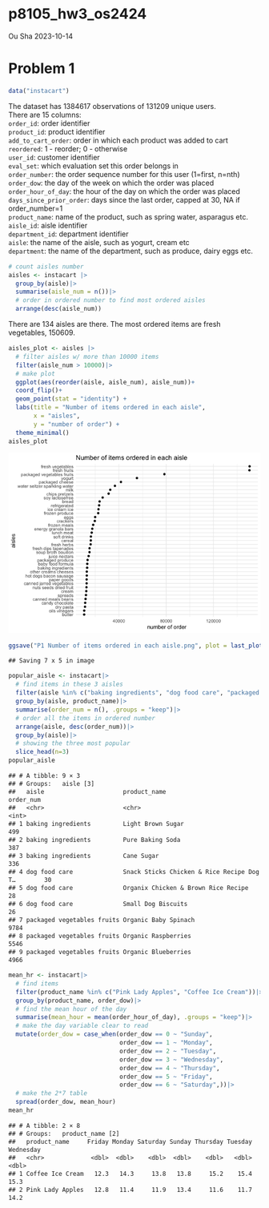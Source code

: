 p8105_hw3_os2424
================
Ou Sha
2023-10-14

# Problem 1

``` r
data("instacart")
```

The dataset has 1384617 observations of 131209 unique users.  
There are 15 columns:  
`order_id`: order identifier  
`product_id`: product identifier  
`add_to_cart_order`: order in which each product was added to cart  
`reordered`: 1 - reorder; 0 - otherwise  
`user_id`: customer identifier  
`eval_set`: which evaluation set this order belongs in  
`order_number`: the order sequence number for this user (1=first,
n=nth)  
`order_dow`: the day of the week on which the order was placed  
`order_hour_of_day`: the hour of the day on which the order was placed  
`days_since_prior_order`: days since the last order, capped at 30, NA if
order_number=1  
`product_name`: name of the product, such as spring water, asparagus
etc.  
`aisle_id`: aisle identifier  
`department_id`: department identifier  
`aisle`: the name of the aisle, such as yogurt, cream etc  
`department`: the name of the department, such as produce, dairy eggs
etc.

``` r
# count aisles number
aisles <- instacart |>
  group_by(aisle)|>
  summarise(aisle_num = n())|>
  # order in ordered number to find most ordered aisles
  arrange(desc(aisle_num))
```

There are 134 aisles are there. The most ordered items are fresh
vegetables, 150609.  

``` r
aisles_plot <- aisles |>
  # filter aisles w/ more than 10000 items
  filter(aisle_num > 10000)|>
  # make plot
  ggplot(aes(reorder(aisle, aisle_num), aisle_num))+
  coord_flip()+
  geom_point(stat = "identity") + 
  labs(title = "Number of items ordered in each aisle",
       x = "aisles",
       y = "number of order") +
  theme_minimal()
aisles_plot
```

![](p8105_hw3_os2424_files/figure-gfm/unnamed-chunk-3-1.png)<!-- -->

``` r
ggsave("P1 Number of items ordered in each aisle.png", plot = last_plot())
```

    ## Saving 7 x 5 in image

``` r
popular_aisle <- instacart|>
  # find items in these 3 aisles
  filter(aisle %in% c("baking ingredients", "dog food care", "packaged vegetables fruits"))|>
  group_by(aisle, product_name)|>
  summarise(order_num = n(), .groups = "keep")|>
  # order all the items in ordered number
  arrange(aisle, desc(order_num))|>
  group_by(aisle)|>
  # showing the three most popular
  slice_head(n=3)
popular_aisle
```

    ## # A tibble: 9 × 3
    ## # Groups:   aisle [3]
    ##   aisle                      product_name                              order_num
    ##   <chr>                      <chr>                                         <int>
    ## 1 baking ingredients         Light Brown Sugar                               499
    ## 2 baking ingredients         Pure Baking Soda                                387
    ## 3 baking ingredients         Cane Sugar                                      336
    ## 4 dog food care              Snack Sticks Chicken & Rice Recipe Dog T…        30
    ## 5 dog food care              Organix Chicken & Brown Rice Recipe              28
    ## 6 dog food care              Small Dog Biscuits                               26
    ## 7 packaged vegetables fruits Organic Baby Spinach                           9784
    ## 8 packaged vegetables fruits Organic Raspberries                            5546
    ## 9 packaged vegetables fruits Organic Blueberries                            4966

``` r
mean_hr <- instacart|>
  # find items 
  filter(product_name %in% c("Pink Lady Apples", "Coffee Ice Cream"))|>
  group_by(product_name, order_dow)|>
  # find the mean hour of the day
  summarise(mean_hour = mean(order_hour_of_day), .groups = "keep")|>
  # make the day variable clear to read
  mutate(order_dow = case_when(order_dow == 0 ~ "Sunday", 
                               order_dow == 1 ~ "Monday",
                               order_dow == 2 ~ "Tuesday",
                               order_dow == 3 ~ "Wednesday",
                               order_dow == 4 ~ "Thursday",
                               order_dow == 5 ~ "Friday",
                               order_dow == 6 ~ "Saturday",))|>
  # make the 2*7 table
  spread(order_dow, mean_hour)
mean_hr
```

    ## # A tibble: 2 × 8
    ## # Groups:   product_name [2]
    ##   product_name     Friday Monday Saturday Sunday Thursday Tuesday Wednesday
    ##   <chr>             <dbl>  <dbl>    <dbl>  <dbl>    <dbl>   <dbl>     <dbl>
    ## 1 Coffee Ice Cream   12.3   14.3     13.8   13.8     15.2    15.4      15.3
    ## 2 Pink Lady Apples   12.8   11.4     11.9   13.4     11.6    11.7      14.2
